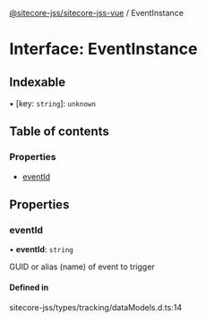 [@sitecore-jss/sitecore-jss-vue](../README.md) / EventInstance

# Interface: EventInstance

## Indexable

▪ [key: `string`]: `unknown`

## Table of contents

### Properties

- [eventId](EventInstance.md#eventid)

## Properties

### eventId

• **eventId**: `string`

GUID or alias (name) of event to trigger

#### Defined in

sitecore-jss/types/tracking/dataModels.d.ts:14

